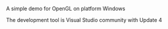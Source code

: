 A simple demo for OpenGL on platform Windows

The development tool is Visual Studio community with Update 4